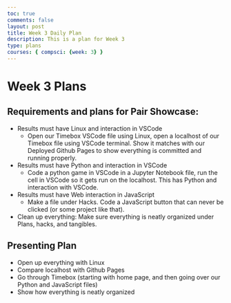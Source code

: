 ```yaml
---
toc: true
comments: false
layout: post
title: Week 3 Daily Plan
description: This is a plan for Week 3
type: plans
courses: { compsci: {week: 3} }
---
```


# Week 3 Plans

## Requirements and plans for Pair Showcase:
* Results must have Linux and interaction in VSCode
    * Open our Timebox VSCode file using Linux, open a localhost of our Timebox file using VSCode terminal. Show it matches with our Deployed Github Pages to show everything is committed and running properly.
* Results must have Python and interaction in VSCode
    * Code a python game in VSCode in a Jupyter Notebook file, run the cell in VSCode so it gets run on the localhost. This has Python and interaction with VSCode.
* Results must have Web interaction in JavaScript
    * Make a file under Hacks. Code a JavaScript button that can never be clicked (or some project like that).
* Clean up everything: Make sure everything is neatly organized under Plans, hacks, and tangibles.
## Presenting Plan
* Open up everything with Linux
* Compare localhost with Github Pages
* Go through Timebox (starting with home page, and then going over our Python and JavaScript files)
* Show how everything is neatly organized
